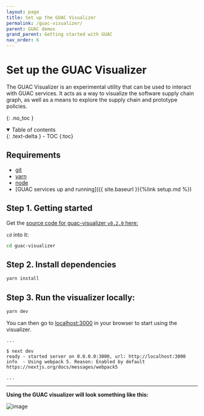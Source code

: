 ```yaml
---
layout: page
title: Set up the GUAC Visualizer
permalink: /guac-visualizer/
parent: GUAC demos
grand_parent: Getting started with GUAC
nav_order: 6
---
```


# Set up the GUAC Visualizer

The GUAC Visualizer is an experimental utility that can be used to interact with
GUAC services. It acts as a way to visualize the software supply chain graph, as
well as a means to explore the supply chain and prototype policies.

{: .no_toc }

<details open markdown="block">
  <summary>
    Table of contents
  </summary>
  {: .text-delta }
- TOC
{:toc}
</details>

## Requirements

- [git](https://git-scm.com/downloads)
- [yarn](https://classic.yarnpkg.com/lang/en/docs/install/#mac-stable)
- [node](https://docs.npmjs.com/downloading-and-installing-node-js-and-npm)
- [GUAC services up and running]({{
  site.baseurl }}{%link setup.md %})

## Step 1. Getting started

Get the
[source code for guac-visualizer `v0.2.0` here:](https://github.com/guacsec/guac-visualizer/releases/latest)

`cd` into it:

```bash
cd guac-visualizer
```

## Step 2. Install dependencies

```bash
yarn install
```

## Step 3. Run the visualizer locally:

```bash
yarn dev
```

You can then go to [localhost:3000](http://localhost:3000) in your browser to
start using the visualizer.

```
...

$ next dev
ready - started server on 0.0.0.0:3000, url: http://localhost:3000
info  - Using webpack 5. Reason: Enabled by default https://nextjs.org/docs/messages/webpack5

...
```

<hr />

**Using the GUAC visualizer will look something like this:**

![image](https://github.com/guacsec/guac-visualizer/assets/68356865/420c523e-9774-4a4f-82c1-b7e1d29ba9ac)
